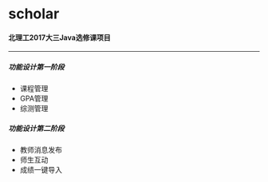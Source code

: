 # scholar

#### 北理工2017大三Java选修课项目
---
##### 功能设计第一阶段
* 课程管理
* GPA管理
* 综测管理
##### 功能设计第二阶段
* 教师消息发布
* 师生互动
* 成绩一键导入
